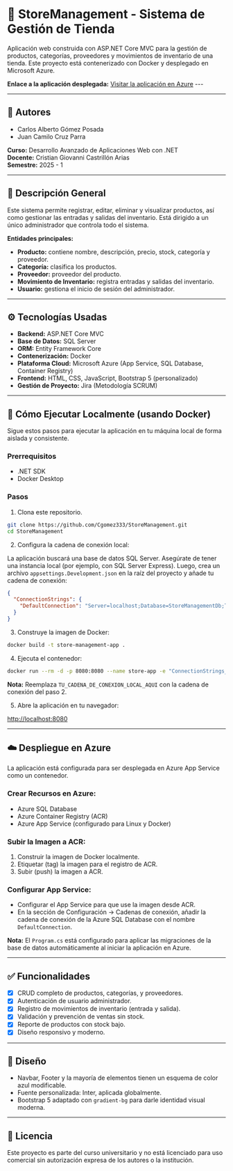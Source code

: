 # 🛒 StoreManagement - Sistema de Gestión de Tienda

Aplicación web construida con ASP.NET Core MVC para la gestión de productos, categorías, proveedores y movimientos de inventario de una tienda. Este proyecto está contenerizado con Docker y desplegado en Microsoft Azure.

**Enlace a la aplicación desplegada:** [Visitar la aplicación en Azure](https://store-management-gkcqh3asexdkbcgy.eastus2-01.azurewebsites.net) ---

---

## 👥 Autores

- Carlos Alberto Gómez Posada  
- Juan Camilo Cruz Parra

**Curso:** Desarrollo Avanzado de Aplicaciones Web con .NET  
**Docente:** Cristian Giovanni Castrillón Arias  
**Semestre:** 2025 - 1

---

## 🧩 Descripción General

Este sistema permite registrar, editar, eliminar y visualizar productos, así como gestionar las entradas y salidas del inventario. Está dirigido a un único administrador que controla todo el sistema.

**Entidades principales:**

- **Producto:** contiene nombre, descripción, precio, stock, categoría y proveedor.
- **Categoría:** clasifica los productos.
- **Proveedor:** proveedor del producto.
- **Movimiento de Inventario:** registra entradas y salidas del inventario.
- **Usuario:** gestiona el inicio de sesión del administrador.

---

## ⚙️ Tecnologías Usadas

- **Backend:** ASP.NET Core MVC  
- **Base de Datos:** SQL Server  
- **ORM:** Entity Framework Core  
- **Contenerización:** Docker  
- **Plataforma Cloud:** Microsoft Azure (App Service, SQL Database, Container Registry)  
- **Frontend:** HTML, CSS, JavaScript, Bootstrap 5 (personalizado)  
- **Gestión de Proyecto:** Jira (Metodología SCRUM)

---

## 🚀 Cómo Ejecutar Localmente (usando Docker)

Sigue estos pasos para ejecutar la aplicación en tu máquina local de forma aislada y consistente.

### Prerrequisitos

- .NET SDK  
- Docker Desktop

### Pasos

1. Clona este repositorio.

```bash
git clone https://github.com/Cgomez333/StoreManagement.git
cd StoreManagement
```

2. Configura la cadena de conexión local:

La aplicación buscará una base de datos SQL Server. Asegúrate de tener una instancia local (por ejemplo, con SQL Server Express). Luego, crea un archivo `appsettings.Development.json` en la raíz del proyecto y añade tu cadena de conexión:

```json
{
  "ConnectionStrings": {
    "DefaultConnection": "Server=localhost;Database=StoreManagementDb;Trusted_Connection=True;MultipleActiveResultSets=true;TrustServerCertificate=True"
  }
}
```

3. Construye la imagen de Docker:

```bash
docker build -t store-management-app .
```

4. Ejecuta el contenedor:

```bash
docker run --rm -d -p 8080:8080 --name store-app -e "ConnectionStrings__DefaultConnection=TU_CADENA_DE_CONEXION_LOCAL_AQUI" store-management-app
```

**Nota:** Reemplaza `TU_CADENA_DE_CONEXION_LOCAL_AQUI` con la cadena de conexión del paso 2.

5. Abre la aplicación en tu navegador:

[http://localhost:8080](http://localhost:8080)

---

## ☁️ Despliegue en Azure

La aplicación está configurada para ser desplegada en Azure App Service como un contenedor.

### Crear Recursos en Azure:

- Azure SQL Database  
- Azure Container Registry (ACR)  
- Azure App Service (configurado para Linux y Docker)

### Subir la Imagen a ACR:

1. Construir la imagen de Docker localmente.
2. Etiquetar (tag) la imagen para el registro de ACR.
3. Subir (push) la imagen a ACR.

### Configurar App Service:

- Configurar el App Service para que use la imagen desde ACR.
- En la sección de Configuración -> Cadenas de conexión, añadir la cadena de conexión de la Azure SQL Database con el nombre `DefaultConnection`.

**Nota:** El `Program.cs` está configurado para aplicar las migraciones de la base de datos automáticamente al iniciar la aplicación en Azure.

---

## ✅ Funcionalidades

- [x] CRUD completo de productos, categorías, y proveedores.  
- [x] Autenticación de usuario administrador.  
- [x] Registro de movimientos de inventario (entrada y salida).  
- [x] Validación y prevención de ventas sin stock.  
- [x] Reporte de productos con stock bajo.  
- [x] Diseño responsivo y moderno.

---

## 🎨 Diseño

- Navbar, Footer y la mayoría de elementos tienen un esquema de color azul modificable.  
- Fuente personalizada: Inter, aplicada globalmente.  
- Bootstrap 5 adaptado con `gradient-bg` para darle identidad visual moderna.

---

## 📃 Licencia

Este proyecto es parte del curso universitario y no está licenciado para uso comercial sin autorización expresa de los autores o la institución.
